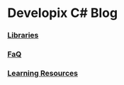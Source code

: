 # Developix C# Blog


### [Libraries](/run/media/qwxp/Dev/Projects/Developix-CSharp/ProductionSite/)


### [FaQ](/run/media/qwxp/Dev/Projects/Developix-CSharp/ProductionSite/)

### [Learning Resources](https://mralisalehi.github.io/Developix-Csharp/posts/resources/)